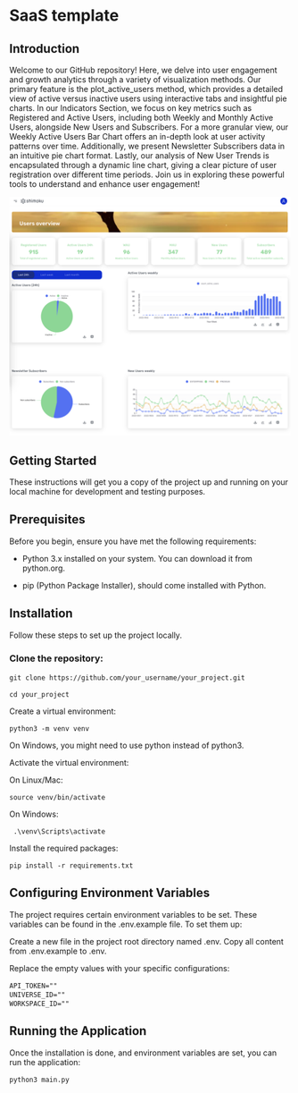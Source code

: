 # SaaS template

## Introduction

Welcome to our GitHub repository!
Here, we delve into user engagement and growth analytics through a variety of visualization methods. Our primary feature is the plot_active_users method, which provides a detailed view of active versus inactive users using interactive tabs and insightful pie charts. 
In our Indicators Section, we focus on key metrics such as Registered and Active Users, including both Weekly and Monthly Active Users, alongside New Users and Subscribers. For a more granular view, our Weekly Active Users Bar Chart offers an in-depth look at user activity patterns over time. 
Additionally, we present Newsletter Subscribers data in an intuitive pie chart format. Lastly, our analysis of New User Trends is encapsulated through a dynamic line chart, giving a clear picture of user registration over different time periods. Join us in exploring these powerful tools to understand and enhance user engagement!



<p align="center">
  <img src="img/1.png">
</p>

## Getting Started

These instructions will get you a copy of the project up and running on your local machine for development and testing purposes.

## Prerequisites

Before you begin, ensure you have met the following requirements:

- Python 3.x installed on your system. You can download it from python.org.

- pip (Python Package Installer), should come installed with Python.

## Installation

Follow these steps to set up the project locally.

### Clone the repository:

```
git clone https://github.com/your_username/your_project.git
```
```
cd your_project
```

Create a virtual environment:

```
python3 -m venv venv
```
  
On Windows, you might need to use python instead of python3.

Activate the virtual environment: 

On Linux/Mac:

```
source venv/bin/activate
```
  
On Windows:
```
 .\venv\Scripts\activate
```

Install the required packages:

```
pip install -r requirements.txt
```
  

## Configuring Environment Variables

The project requires certain environment variables to be set. These variables can be found in the .env.example file. To set them up:

Create a new file in the project root directory named .env.
Copy all content from .env.example to .env.

Replace the empty values with your specific configurations:
```
API_TOKEN=""
UNIVERSE_ID=""
WORKSPACE_ID=""
```


## Running the Application

Once the installation is done, and environment variables are set, you can run the application:

```
python3 main.py
```
